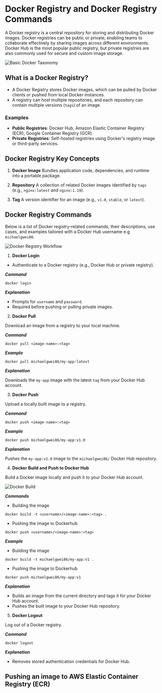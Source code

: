 # Docker Registry and Docker Registry Commands
A Docker registry is a central repository for storing and distributing Docker images. Docker registries can be public or private, enabling teams to collaborate effectively by sharing images across different environments. Docker Hub is the most popular public registry, but private registries are also commonly used for secure and custom image storage.

![Basic Docker Taxonomy](https://learn.microsoft.com/en-us/dotnet/architecture/microservices/container-docker-introduction/media/docker-containers-images-registries/taxonomy-of-docker-terms-and-concepts.png)

## What is a Docker Registry?
- A Docker Registry stores Docker images, which can be pulled by Docker clients or pushed from local Docker instances.
- A registry can host multiple repositories, and each repository can contain multiple versions (`tags`) of an image.
### Examples
- **Public Registries**: Docker Hub, Amazon Elastic Container Registry (ECR), Google Container Registry (GCR).
- **Private Registries**: Self-hosted registries using Docker's registry image or third-party services.

## Docker Registry Key Concepts

1. **Docker Image**
Bundles application code, dependencies, and runtime into a portable package.

2. **Repository**
A collection of related Docker images identified by `tags` (e.g., `nginx:latest` and `nginx:1.19`).

3. **Tag**
A version identifier for an image (e.g., `v1.0`, `stable`, or `latest`).

## Docker Registry Commands
Below is a list of Docker registry-related commands, their descriptions, use cases, and examples tailored with a Docker Hub username  e.g `michaelgwei86`:


![Docker Registry Workflow](https://media.geeksforgeeks.org/wp-content/uploads/20240513153832/Docker-hub-registry-768.webp)

1. **Docker Login** 

- Authenticate to a Docker registry (e.g., Docker Hub or private registry).

***Command***
```
docker login 
```
***Explanation***

* Prompts for `username` and `password`.
* Required before pushing or pulling private images.

2. **Docker Pull**

Download an image from a registry to your local machine.

***Command***
```
docker pull <image-name>:<tag>
```
***Example***
```
docker pull michaelgwei86/my-app:latest
```

***Explanation***

Downloads the `my-app` image with the latest `tag` from your Docker Hub account.

3. **Docker Push**

Upload a locally built image to a registry.

***Command***
```
docker push <image-name>:<tag>
```
***Example***
```
docker push michaelgwei86/my-app:v1.0
```
***Explanation***

Pushes the `my-app:v1.0` image to the `michaelgwei86/` Docker Hub repository.


4. **Docker Build and Push to Docker Hub**

Build a Docker image locally and push it to your Docker Hub account.

![Docker Build](https://miro.medium.com/v2/resize:fit:1400/1*OTLU6kstNgX7o_yR7HQVdA.png)

***Commands***

- Building the image

```
docker build -t <username>/<image-name>:<tag> .
```

- Pushing the image to Dockerhub

```
docker push <username>/<image-name>:<tag>
```

***Example***

- Building the image
```
docker build -t michaelgwei86/my-app:v1 .
```

- Pushing the image to Dockerhub

```
docker push michaelgwei86/my-app:v1

```
***Explanation***

- Builds an image from the current directory and tags it for your Docker Hub account.
- Pushes the built image to your Docker Hub repository.

5. **Docker Logout**

Log out of a Docker registry.

***Command***
```
docker logout
```
***Explanation***

- Removes stored authentication credentials for Docker Hub.

## Pushing an image to AWS Elastic Container Registry (ECR)
